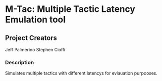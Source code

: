 # M-Tac: Multiple Tactic Latency Emulation tool


## Project Creators
Jeff Palmerino
Stephen Cioffi


### Description
Simulates multiple tactics with different latencys for evlauation purpooses.
